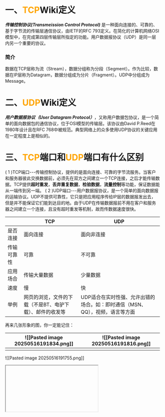 # 一、<span style=" color: orange">TCP</span>Wiki定义

***传输控制协议(Transmeission Control Protocol)*** 是一种面向连接的、可靠的、基于字节流的传输层通信协议，由IETF的RFC 793定义。在简化的计算机网络OSI模型中，在完成第四层传输层所指定的功能。用户数据报协议（UDP）是同一层内另一个重要的协议。

### 简介
数据在TCP层称为流（Stream），数据分组称为分段（Segment）。作为比较，数据在IP层称为Datagram，数据分组成为分片（Fragment）。UDP中分组成为Message。


# 二、<span style=" color: orange">UDP</span>Wiki定义
***用户数据报协议（User Datagram Protocol）***，又称用户数据包协议，是一个简单的面向数据包的通信协议，位于OSI模型的传输层。该协议由David P.Reed在1980年设计且在RFC 768中被规范。典型网络上的众多使用UDP协议的关键应用在一定程度上是相似的。


# 三、<span style="color: orange">TCP</span>端口和<span style=";color: orange">UDP</span>端口有什么区别
( 1 )TCP端口---传输控制协议，提供的是面向连接、可靠的字节流服务。当客户和服务器彼此交换数据前，必须先在双方之间建立一个TCP连接，之后才能传输数据。TCP提供**超时重发**，**丢弃重复数据**，**检验数据**，**流量控制**等功能，保证数据能从一端传到另一端。
( 2 )UDP端口---用户数据报协议，是一个简单的面向数据报的运输协议。UDP不提供可靠性，它只是把应用程序传给IP层的数据报发出去，但是并不能保证它们能到达目的地。由于UDP在传输数据报前不用在客户和服务器之间建立一个连接，且没有超时重发等机制，故而传数据速度很快。

|       | TCP                           | UDP                                        |
| ----- | ----------------------------- | ------------------------------------------ |
| 是否连接  | 面向连接                          | 面向非连接                                      |
| 传输可靠性 | 可靠                            | 不可靠                                        |
| 应用场合  | 传输大量数据                        | 少量数据                                       |
| 速度    | 慢                             | 快                                          |
| 举例    | 网页的浏览，文件的下载（不是BT、电驴下载）、邮件的收发等 | UDP适合在实时性强、允许出错的场合。如：即时通信（MSN、QQ），视频，语言等方面 |

再来几张形象的图，你一定能记住：

| ![[Pasted image 20250516191834.png]] | ![[Pasted image 20250516191816.png]] |
| ------------------------------------ | ------------------------------------ |
|                                      |                                      |

![[Pasted image 20250516191755.png]]

<iframe></iframe>



